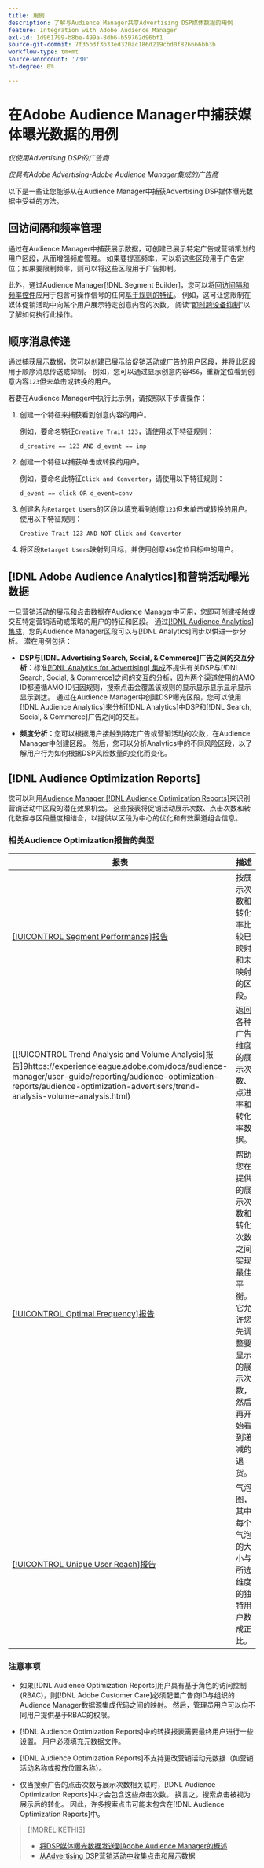 ```yaml
---
title: 用例
description: 了解与Audience Manager共享Advertising DSP媒体数据的用例
feature: Integration with Adobe Audience Manager
exl-id: 1d961799-b8be-499a-8db6-b59762d96bf1
source-git-commit: 7f35b3f3b33ed320ac186d219cbd0f826666bb3b
workflow-type: tm+mt
source-wordcount: '730'
ht-degree: 0%

---
```


# 在Adobe Audience Manager中捕获媒体曝光数据的用例

*仅使用Advertising DSP的广告商*

*仅具有Adobe Advertising-Adobe Audience Manager集成的广告商*

以下是一些让您能够从在Audience Manager中捕获Advertising DSP媒体曝光数据<!-- ad impression data? -->中受益的方法。

## 回访间隔和频率管理

通过在Audience Manager中捕获展示数据，可创建已展示特定广告或营销策划的用户区段，从而增强频度管理。 如果要提高频率，可以将这些区段用于广告定位；如果要限制频率，则可以将这些区段用于广告抑制。

此外，通过Audience Manager[!DNL Segment Builder]，您可以将[回访间隔和频率控件](https://experienceleague.adobe.com/docs/audience-manager/user-guide/features/segments/recency-and-frequency.html)应用于包含可操作信号的任何[基于规则的特征](https://experienceleague.adobe.com/docs/audience-manager/user-guide/features/traits/trait-builder/create-onboarded-rule-based-traits.html)。 例如，这可让您限制在媒体促销活动中向某个用户展示特定创意内容的次数。 阅读“[即时跨设备抑制](https://experienceleague.adobe.com/docs/audience-manager/user-guide/features/profile-merge-rules/instant-cross-device-suppression.html)”以了解如何执行此操作。<!-- The AM pulled this paragraph verbatim from AEM doc; I change only a word or two. -->

## 顺序消息传递

通过捕获展示数据，您可以创建已展示给促销活动或广告的用户区段，并将此区段用于顺序消息传送或抑制。 例如，您可以通过显示创意内容`456`，重新定位看到创意内容`123`但未单击或转换的用户。

若要在Audience Manager中执行此示例，请按照以下步骤操作：<!-- The AM pulled this example/procedure verbatim from AEM doc; I changed only a word or two. -->

1. 创建一个特征来捕获看到创意内容的用户。

   例如，要命名特征`Creative Trait 123`，请使用以下特征规则：

   ```
   d_creative == 123 AND d_event == imp
   ```

1. 创建一个特征以捕获单击或转换的用户。

   例如，要命名此特征`Click and Converter`，请使用以下特征规则：

   ```
   d_event == click OR d_event=conv
   ```

1. 创建名为`Retarget Users`的区段以填充看到创意`123`但未单击或转换的用户。 使用以下特征规则：

   ```
   Creative Trait 123 AND NOT Click and Converter
   ```

1. 将区段`Retarget Users`映射到目标，并使用创意`456`定位目标中的用户。

## [!DNL Adobe Audience Analytics]和营销活动曝光数据

一旦营销活动的展示和点击数据在Audience Manager中可用，您即可创建接触或交互特定营销活动或策略的用户的特征和区段。 通过[[!DNL Audience Analytics] 集成](https://experienceleague.adobe.com/docs/analytics/integration/audience-analytics/mc-audiences-aam.html)，您的Audience Manager区段可以与[!DNL Analytics]同步以供进一步分析。 潜在用例包括：

* **DSP与[!DNL Advertising Search, Social, & Commerce]广告之间的交互分析：**&#x200B;标准[[!DNL Analytics for Advertising] 集成](/help/integrations/analytics/overview.md)不提供有关DSP与[!DNL Search, Social, & Commerce]之间的交互的分析，因为两个渠道使用的AMO ID都遵循AMO ID归因规则，搜索点击会覆盖该规则的显示显示显示显示显示显示到达。 通过在Audience Manager中创建DSP曝光区段，您可以使用[!DNL Audience Analytics]来分析[!DNL Analytics]中DSP和[!DNL Search, Social, & Commerce]广告之间的交互。

* **频度分析：**&#x200B;您可以根据用户接触到特定广告或营销活动的次数，在Audience Manager中创建区段。 然后，您可以分析Analytics中的不同风险区段，以了解用户行为如何根据DSP风险数量的变化而变化。

## [!DNL Audience Optimization Reports]

您可以利用[Audience Manager [!DNL Audience Optimization Reports]](https://experienceleague.adobe.com/docs/audience-manager/user-guide/reporting/audience-optimization-reports/audience-optimization-reports.html)来识别营销活动中区段的潜在效果机会。 这些报表将促销活动展示次数、点击次数和转化数据与区段量度相结合，以提供以区段为中心的优化和有效渠道组合信息。

### 相关Audience Optimization报告的类型

| 报表 | 描述 |
| ------ | ----------- |
| [[!UICONTROL Segment Performance]报告](https://experienceleague.adobe.com/docs/audience-manager/user-guide/reporting/audience-optimization-reports/audience-optimization-advertisers/segment-performance.html) | 按展示次数和转化率比较已映射和未映射的区段。 |
| [[!UICONTROL Trend Analysis and Volume Analysis]报告]9https://experienceleague.adobe.com/docs/audience-manager/user-guide/reporting/audience-optimization-reports/audience-optimization-advertisers/trend-analysis-volume-analysis.html) | 返回各种广告维度的展示次数、点进率和转化率数据。 |
| [[!UICONTROL Optimal Frequency]报告](https://experienceleague.adobe.com/docs/audience-manager/user-guide/reporting/audience-optimization-reports/audience-optimization-advertisers/optimal-frequency.html) | 帮助您在提供的展示次数和转化次数之间实现最佳平衡。 它允许您先调整要显示的展示次数，然后再开始看到递减的退货。 |
| [[!UICONTROL Unique User Reach]报告](https://experienceleague.adobe.com/docs/audience-manager/user-guide/reporting/audience-optimization-reports/audience-optimization-advertisers/unique-user-reach.html) | 气泡图，其中每个气泡的大小与所选维度的独特用户数成正比。 |

### 注意事项

* 如果[!DNL Audience Optimization Reports]用户具有基于角色的访问控制(RBAC)，则[!DNL Adobe Customer Care]必须配置广告商ID与组织的Audience Manager数据源集成代码之间的映射。 然后，管理员用户可以向不同用户提供基于RBAC的权限。

* [!DNL Audience Optimization Reports]中的转换报表需要最终用户进行一些设置。 用户必须填充元数据文件。

* [!DNL Audience Optimization Reports]不支持更改营销活动元数据（如营销活动名称或投放位置名称）。

* 仅当搜索广告的点击次数与展示次数相关联时，[!DNL Audience Optimization Reports]中才会包含这些点击次数。 换言之，搜索点击被视为展示后的转化。 因此，许多搜索点击可能未包含在[!DNL Audience Optimization Reports]中。

>[!MORELIKETHIS]
>
>* [将DSP媒体曝光数据发送到Adobe Audience Manager的概述](overview.md)
>* [从Advertising DSP营销活动中收集点击和展示数据](collect.md)
